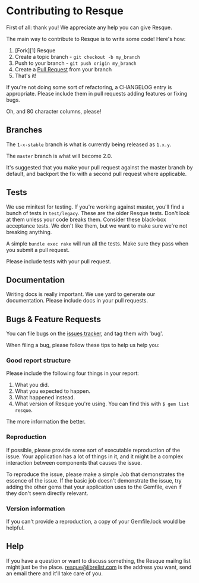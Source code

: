 Contributing to Resque
======================

First of all: thank you! We appreciate any help you can give Resque.

The main way to contribute to Resque is to write some code! Here's how:

1. [Fork][1] Resque
2. Create a topic branch - `git checkout -b my_branch`
3. Push to your branch - `git push origin my_branch`
4. Create a [Pull Request](http://help.github.com/pull-requests/) from your
   branch
5. That's it!

If you're not doing some sort of refactoring, a CHANGELOG entry is appropriate.
Please include them in pull requests adding features or fixing bugs.

Oh, and 80 character columns, please!

Branches
--------

The `1-x-stable` branch is what is currently being released as `1.x.y`.

The `master` branch is what will become 2.0.

It's suggested that you make your pull request against the master branch by
default, and backport the fix with a second pull request where applicable.

Tests
-----

We use minitest for testing. If you're working against master, you'll find
a bunch of tests in `test/legacy`. These are the older Resque tests. Don't
look at them unless your code breaks them. Consider these black-box acceptance
tests. We don't like them, but we want to make sure we're not breaking
anything.

A simple `bundle exec rake` will run all the tests. Make sure they pass when
you submit a pull request.

Please include tests with your pull request.

Documentation
-------------

Writing docs is really important. We use yard to generate our documentation.
Please include docs in your pull requests.

Bugs & Feature Requests
-----------------------

You can file bugs on the [issues
tracker](https://github.com/resque/resque/issues), and tag them with 'bug'.

When filing a bug, please follow these tips to help us help you:

### Good report structure

Please include the following four things in your report:

1. What you did.
2. What you expected to happen.
3. What happened instead.
4. What version of Resque you're using. You can find this with
   `$ gem list resque`.

The more information the better.

### Reproduction

If possible, please provide some sort of executable reproduction of the issue.
Your application has a lot of things in it, and it might be a complex
interaction between components that causes the issue.

To reproduce the issue, please make a simple Job that demonstrates the essence
of the issue. If the basic job doesn't demonstrate the issue, try adding the
other gems that your application uses to the Gemfile, even if they don't seem
directly relevant.

### Version information

If you can't provide a reproduction, a copy of your Gemfile.lock would be
helpful.

Help
----

If you have a question or want to discuss something, the Resque mailng list
might just be the place. [resque@librelist.com](mailto:resque@librelist.com)
is the address you want, send an email there and it'll take care of you.
